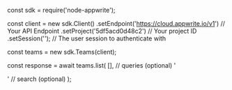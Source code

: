 const sdk = require('node-appwrite');

const client = new sdk.Client()
    .setEndpoint('https://cloud.appwrite.io/v1') // Your API Endpoint
    .setProject('5df5acd0d48c2') // Your project ID
    .setSession(''); // The user session to authenticate with

const teams = new sdk.Teams(client);

const response = await teams.list(
    [], // queries (optional)
    '<SEARCH>' // search (optional)
);
